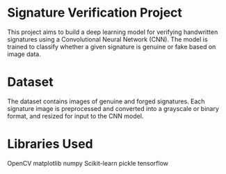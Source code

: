 # Signature Verification Project

This project aims to build a deep learning model for verifying handwritten signatures using a Convolutional Neural Network (CNN). The model is trained to classify whether a given signature is genuine or fake based on image data.

# Dataset

The dataset contains images of genuine and forged signatures. Each signature image is preprocessed and converted into a grayscale or binary format, and resized for input to the CNN model.

# Libraries Used

OpenCV
matplotlib
numpy
Scikit-learn
pickle
tensorflow
